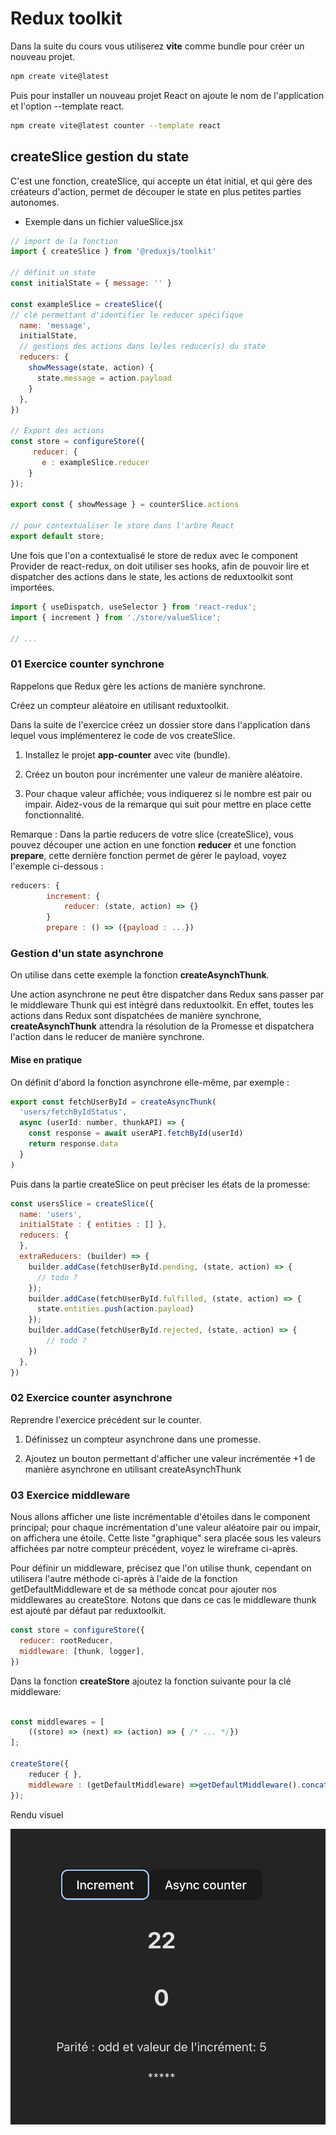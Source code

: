 # Redux toolkit

Dans la suite du cours vous utiliserez **vite** comme bundle pour créer un nouveau projet.

```bash
npm create vite@latest
```

Puis pour installer un nouveau projet React on ajoute le nom de l'application et l'option --template react.

```bash
npm create vite@latest counter --template react
```

## createSlice gestion du state

C'est une fonction, createSlice, qui accepte un état initial, et qui gère des créateurs d'action, permet de découper le state en plus petites parties autonomes.

- Exemple dans un fichier valueSlice.jsx

```js
// import de la fonction 
import { createSlice } from '@reduxjs/toolkit'

// définit un state 
const initialState = { message: '' }

const exampleSlice = createSlice({
// clé permettant d'identifier le reducer spécifique 
  name: 'message',
  initialState,
  // gestions des actions dans le/les reducer(s) du state
  reducers: {
    showMessage(state, action) {
      state.message = action.payload
    }
  },
})

// Export des actions
const store = configureStore({
     reducer: {
       e : exampleSlice.reducer
    }
});

export const { showMessage } = counterSlice.actions

// pour contextualiser le store dans l'arbre React
export default store;
```

Une fois que l'on a contextualisé le store de redux avec le component Provider de react-redux, on doit utiliser ses hooks, afin de pouvoir lire et dispatcher des actions dans le state, les actions de reduxtoolkit sont importées.

```js
import { useDispatch, useSelector } from 'react-redux';
import { increment } from './store/valueSlice';

// ...
```

### 01 Exercice counter synchrone

Rappelons que Redux gère les actions de manière synchrone.

Créez un compteur aléatoire en utilisant reduxtoolkit.

Dans la suite de l'exercice créez un dossier store dans l'application dans lequel vous implémenterez le code de vos createSlice.

1. Installez le projet **app-counter** avec vite (bundle). 

2. Créez un bouton pour incrémenter une valeur de manière aléatoire.

3. Pour chaque valeur affichée; vous indiquerez si le nombre est pair ou impair. Aidez-vous de la remarque qui suit pour mettre en place cette fonctionnalité.

Remarque : Dans la partie reducers de votre slice (createSlice), vous pouvez découper une action en une fonction **reducer** et une fonction **prepare**, cette dernière fonction permet de gérer le payload, voyez l'exemple ci-dessous :

```js
reducers: {
        increment: {
            reducer: (state, action) => {}
        }
        prepare : () => ({payload : ...})
```

### Gestion d'un state asynchrone

On utilise dans cette exemple la fonction **createAsynchThunk**.

Une action asynchrone ne peut être dispatcher dans Redux sans passer par le middleware Thunk qui est intégré dans reduxtoolkit. En effet, toutes les actions dans Redux sont dispatchées de manière synchrone, **createAsynchThunk** attendra la résolution de la Promesse et dispatchera l'action dans le reducer de manière synchrone.

#### Mise en pratique

On définit d'abord la fonction asynchrone elle-même, par exemple :

```js
export const fetchUserById = createAsyncThunk(
  'users/fetchByIdStatus',
  async (userId: number, thunkAPI) => {
    const response = await userAPI.fetchById(userId)
    return response.data
  }
)
```

Puis dans la partie createSlice on peut préciser les états de la promesse:

```js
const usersSlice = createSlice({
  name: 'users',
  initialState : { entities : [] },
  reducers: {
  },
  extraReducers: (builder) => {
    builder.addCase(fetchUserById.pending, (state, action) => {
      // todo ?
    });
    builder.addCase(fetchUserById.fulfilled, (state, action) => {
      state.entities.push(action.payload)
    });
    builder.addCase(fetchUserById.rejected, (state, action) => {
        // todo ?
    })
  },
})
```

### 02 Exercice counter asynchrone

Reprendre l'exercice précédent sur le counter.

1. Définissez un compteur asynchrone dans une promesse. 

2. Ajoutez un bouton permettant d'afficher une valeur incrémentée +1 de manière asynchrone en utilisant createAsynchThunk

### 03 Exercice middleware 

Nous allons afficher une liste incrémentable d'étoiles dans le component principal; pour chaque incrémentation d'une valeur aléatoire pair ou impair, on affichera une étoile. Cette liste "graphique" sera placée sous les valeurs affichées par notre compteur précédent, voyez le wireframe ci-après.

Pour définir un middleware, précisez que l'on utilise thunk, cependant on utilisera l'autre méthode ci-après à l'aide de la fonction getDefaultMiddleware et de sa méthode concat pour ajouter nos middlewares au createStore. Notons que dans ce cas le middleware thunk est ajouté par défaut par reduxtoolkit.

```js
const store = configureStore({
  reducer: rootReducer,
  middleware: [thunk, logger],
})
```

Dans la fonction **createStore** ajoutez la fonction suivante pour la clé middleware:

```js

const middlewares = [
    ((store) => (next) => (action) => { /* ... */})
];

createStore({
    reducer { },
    middleware : (getDefaultMiddleware) =>getDefaultMiddleware().concat([ ...middlewares ] )
});
``` 

Rendu visuel 

![counter](./images/counter.png)